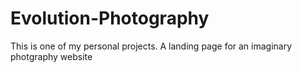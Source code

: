 # Evolution-Photography
This is one of my personal projects. A landing page for an imaginary photgraphy website

